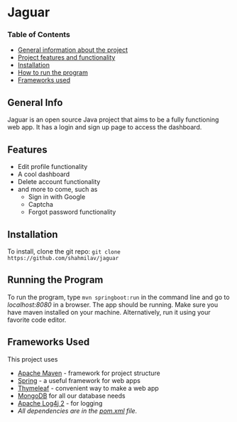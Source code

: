 # Jaguar

### Table of Contents
* [General information about the project](#general-info)
* [Project features and functionality](#features)
* [Installation](#installation)
* [How to run the program](#running-the-program)
* [Frameworks used](#frameworks-used)

## General Info
Jaguar is an open source Java project that aims to be a fully functioning web app. It has a login and sign up page to
access the dashboard.

## Features
- Edit profile functionality
- A cool dashboard
- Delete account functionality
- and more to come, such as
    - Sign in with Google
    - Captcha
    - Forgot password functionality

## Installation
To install, clone the git repo: 
```git clone https://github.com/shahmilav/jaguar```

## Running the Program
To run the program, type ```mvn springboot:run``` in the command line and go to _localhost:8080_ in a browser. The app
should be running. Make sure you have maven installed on your machine. Alternatively, run it using your favorite code
editor.

## Frameworks Used
This project uses

- [Apache Maven](https://maven.apache.org/) - framework for project structure
- [Spring](https://spring.io/) - a useful framework for web apps
- [Thymeleaf](https://www.thymeleaf.org/) - convenient way to make a web app
- [MongoDB](https://www.mongodb.com/) for all our database needs
- [Apache Log4j 2](https://logging.apache.org/log4j/2.x/) - for logging
- _All dependencies are in the [pom.xml](https://github.com/shahmilav/jaguar/blob/main/pom.xml) file._
